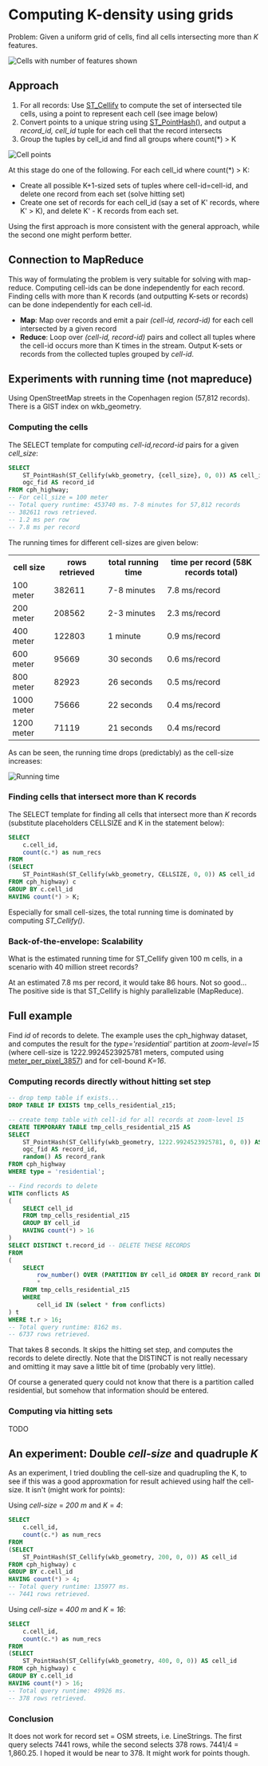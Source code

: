 # Computing K-density using grids

Problem: Given a uniform grid of cells, find all cells intersecting more than *K* features.

![Cells with number of features shown](https://docs.google.com/drawings/d/1blMf8QWoIA8jDU8VrjZ1Hslgx7Erly1AdYrcEc1GqsM/pub?w=339&amp;h=346)

## Approach

1. For all records: Use [ST_Cellify](../stored_procedures/st_cellify.md) to compute the set of intersected tile cells, using a point to represent each cell (see image below)
2. Convert points to a unique string using [ST_PointHash()](../stored_procedures/st_pointhash.md), and output a *record_id, cell_id* tuple for each cell that the record intersects
3. Group the tuples by cell_id and find all groups where count(*) > K

![Cell points](../images/st_cellify.png)

At this stage do one of the following. For each cell_id where count(*) > K:

* Create all possible K+1-sized sets of tuples where cell-id=cell-id, and delete one record from each set (solve hitting set)
* Create one set of records for each cell_id (say a set of K' records, where K' > K), and delete K' - K records from each set.

Using the first approach is more consistent with the general approach, while the second one might perform better.

## Connection to MapReduce

This way of formulating the problem is very suitable for solving with map-reduce. Computing cell-ids can be done independently for each record. Finding cells with more than K records (and outputting K-sets or records) can be done independently for each cell-id.

* **Map**: Map over records and emit a pair *(cell-id, record-id)* for each cell intersected by a given record
* **Reduce**: Loop over *(cell-id, record-id)* pairs and collect all tuples where the cell-id occurs more than K times in the stream. Output K-sets or records from the collected tuples grouped by *cell-id*.

## Experiments with running time (not mapreduce)

Using OpenStreetMap streets in the Copenhagen region (57,812 records). There is a GIST index on wkb_geometry.

### Computing the cells

The SELECT template for computing *cell-id,record-id* pairs for a given *cell_size*:

```sql
SELECT 
	ST_PointHash(ST_Cellify(wkb_geometry, {cell_size}, 0, 0)) AS cell_id, 
	ogc_fid AS record_id
FROM cph_highway;
-- For cell_size = 100 meter
-- Total query runtime: 453740 ms. 7-8 minutes for 57,812 records
-- 382611 rows retrieved.
-- 1.2 ms per row
-- 7.8 ms per record
```

The running times for different cell-sizes are given below:

<table>
	<tr><th>cell size</th><th>rows retrieved</th><th>total running time</th><th>time per record (58K records total)</th></tr>
	<tr><td>100 meter</td><td>382611</td>        <td>7-8  minutes</td>      <td>7.8 ms/record</td></tr>
	<tr><td>200 meter</td><td>208562</td>        <td>2-3 minutes</td>       <td>2.3 ms/record</td></tr>
	<tr><td>400 meter</td><td>122803</td>        <td>1 minute</td>          <td>0.9 ms/record</td></tr>
    <tr><td>600 meter</td><td>95669</td>         <td>30 seconds</td>        <td>0.6 ms/record</td></tr>
    <tr><td>800 meter</td><td>82923</td>         <td>26 seconds</td>        <td>0.5 ms/record</td></tr>
    <tr><td>1000 meter</td><td>75666</td>         <td>22 seconds</td>       <td>0.4 ms/record</td></tr>
    <tr><td>1200 meter</td><td>71119</td>         <td>21 seconds</td>       <td>0.4 ms/record</td></tr>
</table>

As can be seen, the running time drops (predictably) as the cell-size increases:

![Running time](https://raw.github.com/skipperkongen/phd_cvl/master/sql_wiki/images/runningtime_cellify.png?login=skipperkongen&token=aaa44d9bf680b94583f714709bb0ad3b)

### Finding cells that intersect more than K records

The SELECT template for finding all cells that intersect more than *K* records (substitute placeholders CELLSIZE and K in the statement below):

```sql
SELECT 
	c.cell_id, 
	count(c.*) as num_recs 
FROM
(SELECT 
	ST_PointHash(ST_Cellify(wkb_geometry, CELLSIZE, 0, 0)) AS cell_id
FROM cph_highway) c
GROUP BY c.cell_id
HAVING count(*) > K;
``` 

Especially for small cell-sizes, the total running time is dominated by computing *ST_Cellify()*.

### Back-of-the-envelope: Scalability

What is the estimated running time for ST_Cellify given 100 m cells, in a scenario with 40 million street records?

At an estimated 7.8 ms per record, it would take 86 hours. Not so good... The positive side is that ST_Cellify is highly parallelizable (MapReduce).

## Full example



Find *id* of records to delete. The example uses the cph_highway dataset, and computes the result for the *type='residential'* partition at *zoom-level=15* (where cell-size is 1222.9924523925781 meters, computed using [meter_per_pixel_3857](../../python_wiki/meter_per_pixel.md)) and for cell-bound *K=16*.

### Computing records directly without hitting set step

```sql
-- drop temp table if exists...
DROP TABLE IF EXISTS tmp_cells_residential_z15;

-- create temp table with cell-id for all records at zoom-level 15
CREATE TEMPORARY TABLE tmp_cells_residential_z15 AS 
SELECT 
	ST_PointHash(ST_Cellify(wkb_geometry, 1222.9924523925781, 0, 0)) AS cell_id,
	ogc_fid AS record_id,
	random() AS record_rank
FROM cph_highway
WHERE type = 'residential';

-- Find records to delete
WITH conflicts AS
(
	SELECT cell_id
	FROM tmp_cells_residential_z15
	GROUP BY cell_id
	HAVING count(*) > 16
)
SELECT DISTINCT t.record_id -- DELETE THESE RECORDS
FROM
(
	SELECT 
		row_number() OVER (PARTITION BY cell_id ORDER BY record_rank DESC) r, 
		* 
	FROM tmp_cells_residential_z15
	WHERE 
		cell_id IN (select * from conflicts)
) t
WHERE t.r > 16;
-- Total query runtime: 8162 ms.
-- 6737 rows retrieved.
```

That takes 8 seconds. It skips the hitting set step, and computes the records to delete directly. Note that the DISTINCT is not really necessary and omitting it may save a little bit of time (probably very little).

Of course a generated query could not know that there is a partition called residential, but somehow that information should be entered.

### Computing via hitting sets

TODO

## An experiment: Double *cell-size* and quadruple *K*

As an experiment, I tried doubling the cell-size and quadrupling the K, to see if this was a good approxmation for result achieved using half the cell-size. It isn't (might work for points):

Using *cell-size* = *200* *m* and *K* = *4*:

```sql
SELECT 
	c.cell_id, 
	count(c.*) as num_recs 
FROM
(SELECT 
	ST_PointHash(ST_Cellify(wkb_geometry, 200, 0, 0)) AS cell_id
FROM cph_highway) c
GROUP BY c.cell_id
HAVING count(*) > 4;
-- Total query runtime: 135977 ms.
-- 7441 rows retrieved.
```

Using *cell-size* = *400* *m* and *K* = *16*:

```sql
SELECT 
	c.cell_id, 
	count(c.*) as num_recs 
FROM
(SELECT 
	ST_PointHash(ST_Cellify(wkb_geometry, 400, 0, 0)) AS cell_id
FROM cph_highway) c
GROUP BY c.cell_id
HAVING count(*) > 16;
-- Total query runtime: 49926 ms.
-- 378 rows retrieved.
```

### Conclusion

It does not work for record set = OSM streets, i.e. LineStrings. The first query selects 7441 rows, while the second selects 378 rows. 7441/4 = 1,860.25. I hoped it would be near to 378. It might work for points though.






